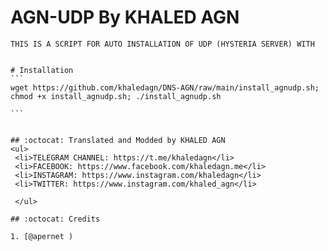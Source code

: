 # AGN-UDP By KHALED AGN
````
THIS IS A SCRIPT FOR AUTO INSTALLATION OF UDP (HYSTERIA SERVER) WITH


# Installation
```
wget https://github.com/khaledagn/DNS-AGN/raw/main/install_agnudp.sh; chmod +x install_agnudp.sh; ./install_agnudp.sh

```


## :octocat: Translated and Modded by KHALED AGN
<ul>
 <li>TELEGRAM CHANNEL: https://t.me/khaledagn</li>
 <li>FACEBOOK: https://www.facebook.com/khaledagn.me</li>
 <li>INSTAGRAM: https://www.instagram.com/khaledagn</li>
 <li>TWITTER: https://www.instagram.com/khaled_agn</li>
 
 </ul>
 
## :octocat: Credits

1. [@apernet )
